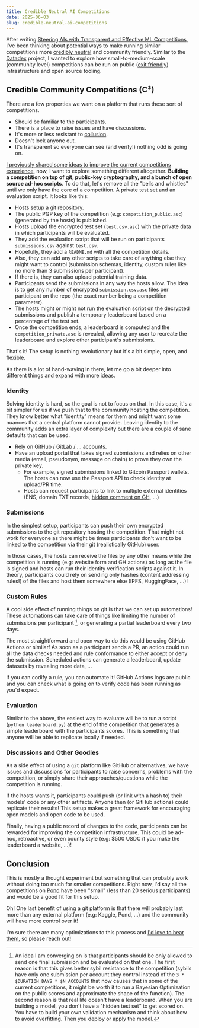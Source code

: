 ```yaml
---
title: Credible Neutral AI Competitions
date: 2025-06-03
slug: credible-neutral-ai-competitions
---
```


After writing [Steering AIs with Transparent and Effective ML Competitions](/steering-ais), I've been thinking about potential ways to make running similar competitions more [credibly neutral](https://balajis.com/p/credible-neutrality) and community friendly. Similar to the [Datadex](https://github.com/datonic/datadex) project, I wanted to explore how small-to-medium-scale (community level) competitions can be run on public ([exit friendly](https://newsletter.squishy.computer/p/credible-exit)) infrastructure and open source tooling.

## Credible Community Competitions (C³)

There are a few properties we want on a platform that runs these sort of competitions.

- Should be familiar to the participants.
- There is a place to raise issues and have discussions.
- It's more or less resistant to [collusion](https://vitalik.eth.limo/general/2019/04/03/collusion.html).
- Doesn't lock anyone out.
- It's transparent so everyone can see (and verify!) nothing odd is going on.

[I previously shared some ideas to improve the current competitions experience](steering-ais/#some-ideas), now, I want to explore something different altogether. **Building a competition on top of git, public-key cryptography, and a bunch of open source ad-hoc scripts**. To do that, let's remove all the "bells and whistles" until we only have the core of a competition. A private test set and an evaluation script. It looks like this:

- Hosts setup a git repository.
- The public PGP key of the competition (e.g: `competition_public.asc`) (generated by the hosts) is published.
- Hosts upload the encrypted test set (`test.csv.asc`) with the private data in which participants will be evaluated.
- They add the evaluation script that will be run on participants `submissions.csv` against `test.csv`.
- Hopefully, they add a `README.md` with all the competition details.
- Also, they can add any other scripts to take care of anything else they might want to control (submission schemas, identity, custom rules like no more than 3 submissions per participant).
- If there is, they can also upload potential training data.
- Participants send the submissions in any way the hosts allow. The idea is to get any number of encrypted `submission.csv.asc` files per participant on the repo (the exact number being a competition parameter).
- The hosts might or might not run the evaluation script on the decrypted submissions and publish a temporary leaderboard based on a percentage of the test set.
- Once the competition ends, a leaderboard is computed and the `competition_private.asc` is revealed, allowing any user to recreate the leaderboard and explore other participant's submissions.

That's it! The setup is nothing revolutionary but it's a bit simple, open, and flexible.

As there is a lot of hand-waving in there, let me go a bit deeper into different things and expand with more ideas.

### Identity

Solving identity is hard, so the goal is not to focus on that. In this case, it's a bit simpler for us if we push that to the community hosting the competition. They know better what "identity" means for them and might want some nuances that a central platform cannot provide. Leaving identity to the community adds an extra layer of complexity but there are a couple of sane defaults that can be used.

- Rely on GitHub / GitLab / ... accounts.
- Have an upload portal that takes signed submissions and relies on other media (email, pseudonym, message on chain) to prove they own the private key.
  - For example, signed submissions linked to Gitcoin Passport wallets. The hosts can now use the Passport API to check identity at upload/PR time.
  - Hosts can request participants to link to multiple external identities (ENS, domain TXT records, [hidden comment on GH](https://x.com/dankvr/status/1928898537992880574), ...)

### Submissions

In the simplest setup, participants can push their own encrypted submissions to the git repository hosting the competition. That might not work for everyone as there might be times participants don't want to be linked to the competition via their git (realistically GitHub) user.

In those cases, the hosts can receive the files by any other means while the competition is running (e.g: website form and GH actions) as long as the file is signed and hosts can run their identity verification scripts against it. In theory, participants could rely on sending only hashes (content addressing rules!) of the files and host them somewhere else (IPFS, HuggingFace, ...)!

### Custom Rules

A cool side effect of running things on git is that we can set up automations! These automations can take care of things like limiting the number of submissions per participant [^1], or generating a partial leaderboard every two days.

The most straightforward and open way to do this would be using GitHub Actions or similar! As soon as a participant sends a PR, an action could run all the data checks needed and rule conformance to either accept or deny the submission. Scheduled actions can generate a leaderboard, update datasets by revealing more data, ...

If you can codify a rule, you can automate it! GitHub Actions logs are public and you can check what is going on to verify code has been running as you'd expect.

### Evaluation

Similar to the above, the easiest way to evaluate will be to run a script (`python leaderboard.py`) at the end of the competition that generates a simple leaderboard with the participants scores. This is something that anyone will be able to replicate locally if needed.

### Discussions and Other Goodies

As a side effect of using a `git` platform like GitHub or alternatives, we have issues and discussions for participants to raise concerns, problems with the competition, or simply share their approaches/questions while the competition is running.

If the hosts wants it, participants could push (or link with a hash to) their models' code or any other artifacts. Anyone then (or GitHub actions) could replicate their results! This setup makes a great framework for encouraging open models and open code to be used.

Finally, having a public record of changes to the code, participants can be rewarded for improving the competition infrastructure. This could be ad-hoc, retroactive, or even bounty style (e.g: $500 USDC if you make the leaderboard a website, ...)!

## Conclusion

This is mostly a thought experiment but something that can probably work without doing too much for smaller competitions. Right now, I'd say all the competitions on [Pond](https://cryptopond.xyz/) have been "small" (less than 20 serious participants) and would be a good fit for this setup.

Oh! One last benefit of using a git platform is that there will probably last more than any external platform (e.g: Kaggle, Pond, ...) and the community will have more control over it!

I'm sure there are many optimizations to this process and [I'd love to hear them](https://davidgasquez.com/), so please reach out!

[^1]: An idea I am converging on is that participants should be only allowed to send one final submission and be evaluated on that one. The first reason is that this gives better sybil resistance to the competition (sybils have only one submission per account they control instead of the `3 * $DURATION_DAYS * $N_ACCOUNTS` that now causes that in some of the current competitions, it might be worth it to run a Bayesian Optimization on the public scores and approximate the shape of the function). The second reason is that real life doesn't have a leaderboard. When you are building a model, you don't have a "hidden test set" to get scored on. You have to build your own validation mechanism and think about how to avoid overfitting. Then you deploy or apply the model.

